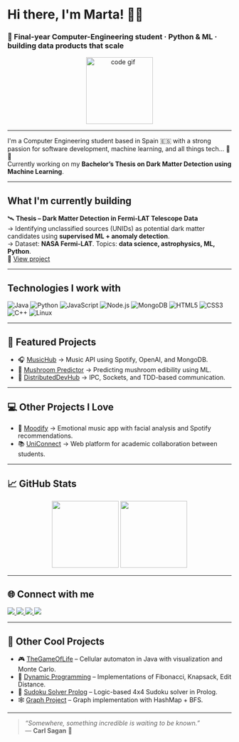 # Hi there, I'm Marta! 👩‍💻

### 🚀 Final-year Computer-Engineering student · Python & ML · building data products that scale

<div align="center">
  <img src="https://media.giphy.com/media/L1R1tvI9svkIWwpVYr/giphy.gif" height="150" alt="code gif" />
</div>

---

I'm a Computer Engineering student based in Spain 🇪🇸 with a strong passion for software development, machine learning, and all things tech... 🌌✨  
Currently working on my **Bachelor’s Thesis on Dark Matter Detection using Machine Learning**.

---

## What I'm currently building

🛰️ **Thesis – Dark Matter Detection in Fermi-LAT Telescope Data**  
→ Identifying unclassified sources (UNIDs) as potential dark matter candidates using **supervised ML + anomaly detection**.  
→ Dataset: **NASA Fermi-LAT**. Topics: **data science, astrophysics, ML, Python**.  
🔗 [View project](https://github.com/martacanirome4/DarkMatter_ML_TFG)

---

## Technologies I work with

![Java](https://img.shields.io/badge/Java-007396?style=flat&logo=java&logoColor=white)
![Python](https://img.shields.io/badge/Python-3776AB?style=flat&logo=python&logoColor=white)
![JavaScript](https://img.shields.io/badge/JavaScript-F7DF1E?style=flat&logo=javascript&logoColor=black)
![Node.js](https://img.shields.io/badge/Node.js-339933?style=flat&logo=node.js&logoColor=white)
![MongoDB](https://img.shields.io/badge/MongoDB-47A248?style=flat&logo=mongodb&logoColor=white)
![HTML5](https://img.shields.io/badge/HTML5-E34F26?style=flat&logo=html5&logoColor=white)
![CSS3](https://img.shields.io/badge/CSS3-1572B6?style=flat&logo=css3&logoColor=white)
![C++](https://img.shields.io/badge/C++-00599C?style=flat&logo=cplusplus&logoColor=white)
![Linux](https://img.shields.io/badge/Linux-FCC624?style=flat&logo=linux&logoColor=black)

---

## 📂 Featured Projects

- 🎧 [MusicHub](https://github.com/martacanirome4/MusicHub) → Music API using Spotify, OpenAI, and MongoDB.
- 🍄 [Mushroom Predictor](https://github.com/martacanirome4/MushroomEdibilityPredictor) → Predicting mushroom edibility using ML.
- 🔌 [DistributedDevHub](https://github.com/martacanirome4/DistributedDevHub) → IPC, Sockets, and TDD-based communication.

---

## 💻 Other Projects I Love

- 🎵 [Moodify](https://github.com/MyriamFigueroa1/Moodify) → Emotional music app with facial analysis and Spotify recommendations.
- 📚 [UniConnect](https://github.com/XMoraP/uniconnect) → Web platform for academic collaboration between students.

---

## 📈 GitHub Stats

<div align="center">
  <img src="https://github-readme-stats.vercel.app/api?username=martacanirome4&show_icons=true&theme=radical&hide_border=false" height="150" />
  <img src="https://github-readme-stats.vercel.app/api/top-langs/?username=martacanirome4&layout=compact&theme=radical&hide_border=false" height="150" />
</div>

---

## 🌐 Connect with me

<div align="left">
  <a href="https://www.linkedin.com/in/martacaninoromero/" target="_blank">
    <img src="https://img.shields.io/badge/LinkedIn-0077B5?style=for-the-badge&logo=linkedin&logoColor=white"/>
  </a>
  <a href="https://medium.com/@martacanirome" target="_blank">
    <img src="https://img.shields.io/badge/Medium-12100E?style=for-the-badge&logo=medium&logoColor=white"/>
  </a>
  <a href="https://www.hackerrank.com/profile/martacaninorome1" target="_blank">
    <img src="https://img.shields.io/badge/HackerRank-2EC866?style=for-the-badge&logo=hackerrank&logoColor=white"/>
  </a>
  <a href="https://open.spotify.com/user/1137579380?si=c1fb28a10d12430f" target="_blank">
    <img src="https://img.shields.io/badge/Spotify-1DB954?style=for-the-badge&logo=spotify&logoColor=white"/>
  </a>
</div>

---

## 🧩 Other Cool Projects

- 🎮 [TheGameOfLife](https://github.com/martacanirome4/TheGameOfLife) – Cellular automaton in Java with visualization and Monte Carlo.
- 🧮 [Dynamic Programming](https://github.com/martacanirome4/tecnicasAlgoritmicas) – Implementations of Fibonacci, Knapsack, Edit Distance.
- 🧩 [Sudoku Solver Prolog](https://github.com/martacanirome4/sudoku_solver) – Logic-based 4x4 Sudoku solver in Prolog.
- 🕸️ [Graph Project](https://github.com/martacanirome4/Grafo) – Graph implementation with HashMap + BFS.

---

> _“Somewhere, something incredible is waiting to be known.”_  
> — **Carl Sagan** 🌠
